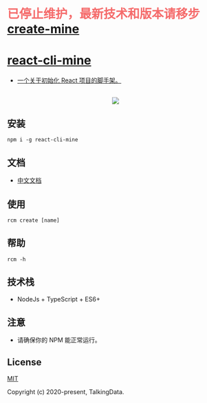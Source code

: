 <h1><font color="#f56c6c">已停止维护，最新技术和版本请移步 <a href="https://github.com/biaov/create-mine">create-mine</font></h2>

# react-cli-mine

* 一个关于初始化 React 项目的脚手架。

<h2 style="text-align:center;"><a href="https://github.com/biaov/react-cli-mine"><img src="https://img.shields.io/badge/npm-1.0.2-blue" /></a></h2>

## 安装

```Basic
npm i -g react-cli-mine
```

## 文档

* [中文文档](https://github.com/biaov/react-cli-mine/blob/master/src/README.md)

## 使用

```Basic
rcm create [name]
```

## 帮助

```Basic
rcm -h
```

## 技术栈

* NodeJs + TypeScript + ES6+

## 注意

* 请确保你的 NPM 能正常运行。

## License

[MIT](http://opensource.org/licenses/MIT)

Copyright (c) 2020-present, TalkingData.

[^_^]: 主要是给自己用的。